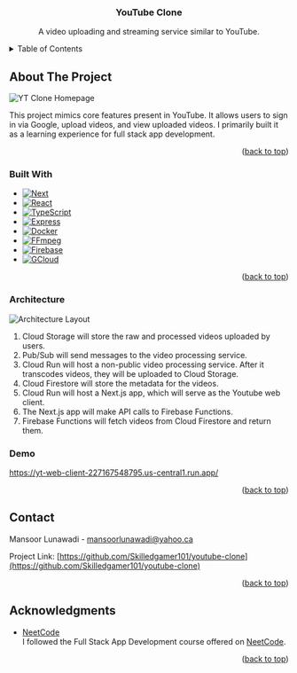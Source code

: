 <a id="readme-top"></a>

<div align="center">

<h3 align="center">YouTube Clone</h3>

  <p align="center">
    A video uploading and streaming service similar to YouTube.
    <br />
  </p>
</div>



<!-- TABLE OF CONTENTS -->
<details>
  <summary>Table of Contents</summary>
  <ol>
    <li>
      <a href="#about-the-project">About The Project</a>
      <ul>
        <li><a href="#built-with">Built With</a></li>
        <li><a href="#architecture">Architecture</a></li>
        <li><a href="#demo">Demo</a></li>
      </ul>
    </li>
    <li><a href="#contact">Contact</a></li>
    <li><a href="#acknowledgments">Acknowledgments</a></li>
  </ol>
</details>

<!-- ABOUT THE PROJECT -->
## About The Project

![YT Clone Homepage](https://github.com/user-attachments/assets/e89a3b27-a3df-4b41-aa15-3f411c08421a)

This project mimics core features present in YouTube. It allows users to sign in via Google, upload videos, and view uploaded videos. I primarily built it as a learning experience for full stack app development.

<p align="right">(<a href="#readme-top">back to top</a>)</p>

### Built With

* [![Next][Next.js]][Next-url]
* [![React][React.js]][React-url]
* [![TypeScript][TypeScript]][TypeScript-url]
* [![Express][Express.js]][Express-url]
* [![Docker][Docker]][Docker-url]
* [![FFmpeg][FFmpeg]][FFmpeg-url]
* [![Firebase][Firebase]][Firebase-url]
* [![GCloud][GCloud]][Gcloud-url]

<p align="right">(<a href="#readme-top">back to top</a>)</p>

<!-- Architecture -->
### Architecture
![Architecture Layout](https://github.com/user-attachments/assets/e8fcf070-baf4-4477-9521-a82da21fa5d0)

1. Cloud Storage will store the raw and processed videos uploaded by users.
2. Pub/Sub will send messages to the video processing service.
3. Cloud Run will host a non-public video processing service. After it transcodes videos, they will be uploaded to Cloud Storage.
4. Cloud Firestore will store the metadata for the videos.
5. Cloud Run will host a Next.js app, which will serve as the Youtube web client.
6. The Next.js app will make API calls to Firebase Functions.
7. Firebase Functions will fetch videos from Cloud Firestore and return them.

### Demo
https://yt-web-client-227167548795.us-central1.run.app/

<p align="right">(<a href="#readme-top">back to top</a>)</p>

<!-- CONTACT -->
## Contact

Mansoor Lunawadi - mansoorlunawadi@yahoo.ca

Project Link: [https://github.com/Skilledgamer101/youtube-clone](https://github.com/Skilledgamer101/youtube-clone)

<p align="right">(<a href="#readme-top">back to top</a>)</p>

<!-- ACKNOWLEDGMENTS -->
## Acknowledgments

* [NeetCode](https://neetcode.io/courses/full-stack-dev/0) <br />
I followed the Full Stack App Development course offered on [NeetCode](https://neetcode.io/courses/full-stack-dev/0).

<p align="right">(<a href="#readme-top">back to top</a>)</p>



<!-- MARKDOWN LINKS & IMAGES -->
<!-- https://www.markdownguide.org/basic-syntax/#reference-style-links -->
[Next.js]: https://img.shields.io/badge/next.js-000000?style=for-the-badge&logo=nextdotjs&logoColor=white
[Next-url]: https://nextjs.org/
[React.js]: https://img.shields.io/badge/React-20232A?style=for-the-badge&logo=react&logoColor=61DAFB
[React-url]: https://reactjs.org/
[TypeScript]: https://shields.io/badge/TypeScript-3178C6?style=for-the-badge&logo=TypeScript&logoColor=FFF
[TypeScript-url]: https://www.typescriptlang.org/
[Express.js]: https://img.shields.io/badge/Express%20js-000000?style=for-the-badge&logo=express&logoColor=white
[Express-url]: https://expressjs.com/
[Docker]: https://img.shields.io/badge/Docker-2CA5E0?style=for-the-badge&logo=docker&logoColor=white
[Docker-url]: https://www.docker.com/
[FFmpeg]: https://img.shields.io/badge/FFmpeg-007808?style=for-the-badge&logo=FFmpeg&logoColor=green
[FFmpeg-url]: https://www.ffmpeg.org/
[Firebase]: https://img.shields.io/badge/firebase-ffca28?style=for-the-badge&logo=firebase&logoColor=black
[Firebase-url]: https://firebase.google.com
[GCloud]: https://img.shields.io/badge/Google%20Cloud-4285F4?&style=for-the-badge&logo=Google%20Cloud&logoColor=white
[GCloud-url]: https://cloud.google.com
